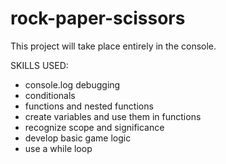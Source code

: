 # rock-paper-scissors

This project will take place entirely in the console. 

SKILLS USED: 
- console.log debugging
- conditionals 
- functions and nested functions 
- create variables and use them in functions
- recognize scope and significance 
- develop basic game logic 
- use a while loop 
